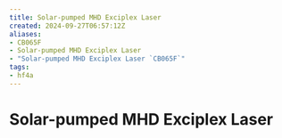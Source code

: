 ```yaml
---
title: Solar-pumped MHD Exciplex Laser
created: 2024-09-27T06:57:12Z
aliases:
- CB065F
- Solar-pumped MHD Exciplex Laser
- "Solar-pumped MHD Exciplex Laser `CB065F`"
tags:
- hf4a
---
```


# Solar-pumped MHD Exciplex Laser
